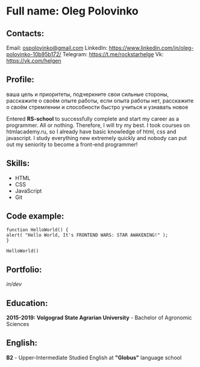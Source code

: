 # Full name: Oleg Polovinko

## Contacts:
Email: ospolovinko@gmail.com
LinkedIn: https://www.linkedin.com/in/oleg-polovinko-10b95b172/
Telegram: https://t.me/rockstarhelge
Vk: https://vk.com/helgen

## Profile:
ваша цель и приоритеты, подчеркните свои сильные стороны, расскажите о своём опыте работы, если опыта работы нет, расскажите о своём стремлении и способности быстро учиться и узнавать новое

Entered **RS-school** to successfully complete and start my career as a programmer. All or nothing. Therefore, I will try my best. I took courses on htmlacademy.ru, so I already have basic knowledge of html, css and javascript. I study everything new extremely quickly and nobody can put out my seniority to become a front-end programmer!

## Skills:
* HTML
* CSS
* JavaScript 
* Git 

## Code example:
``` 
function HelloWorld() {
alert( "Hello World, It's FRONTEND WARS: STAR AWAKENING!" );
}

HelloWorld()
```

## Portfolio:
_in/dev_

## Education:
**2015-2019: Volgograd State Agrarian University** - Bachelor of Agronomic Sciences

## English:
**B2** - Upper-Intermediate
Studied English at **"Globus"** language school 

